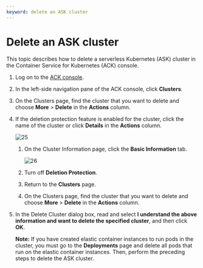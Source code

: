 ```yaml
---
keyword: delete an ASK cluster
---
```


# Delete an ASK cluster

This topic describes how to delete a serverless Kubernetes \(ASK\) cluster in the Container Service for Kubernetes \(ACK\) console.

1.  Log on to the [ACK console](https://cs.console.aliyun.com).

2.  In the left-side navigation pane of the ACK console, click **Clusters**.

3.  On the Clusters page, find the cluster that you want to delete and choose **More** \> **Delete** in the **Actions** column.

4.  If the deletion protection feature is enabled for the cluster, click the name of the cluster or click **Details** in the **Actions** column.

    ![25](https://static-aliyun-doc.oss-accelerate.aliyuncs.com/assets/img/en-US/3115666261/p272858.png)

    1.  On the Cluster Information page, click the **Basic Information** tab.

        ![26](https://static-aliyun-doc.oss-accelerate.aliyuncs.com/assets/img/en-US/3115666261/p272851.png)

    2.  Turn off **Deletion Protection**.

    3.  Return to the **Clusters** page.

    4.  On the Clusters page, find the cluster that you want to delete and choose **More** \> **Delete** in the **Actions** column.

5.  In the Delete Cluster dialog box, read and select **I understand the above information and want to delete the specified cluster**, and then click **OK**.

    **Note:** If you have created elastic container instances to run pods in the cluster, you must go to the **Deployments** page and delete all pods that run on the elastic container instances. Then, perform the preceding steps to delete the ASK cluster.


